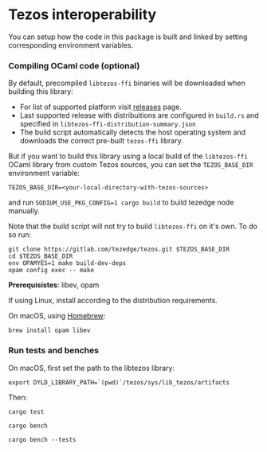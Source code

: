 Tezos interoperability
==============

You can setup how the code in this package is built and linked by setting corresponding environment variables.

### Compiling OCaml code (optional)

By default, precompiled `libtezos-ffi` binaries will be downloaded when building this library:

* For list of supported platform visit [releases](https://gitlab.com/tezedge/tezos/-/releases) page.
* Last supported release with distribuitions are configured in `build.rs` and specified in `libtezos-ffi-distribution-summary.json`
* The build script automatically detects the host operating system and downloads the correct pre-built `tezos-ffi` library.

But if you want to build this library using a local build of the `libtezos-ffi` OCaml library from custom Tezos sources, you can set the `TEZOS_BASE_DIR` environment variable:

```
TEZOS_BASE_DIR=<your-local-directory-with-tezos-sources>
```

and run `SODIUM_USE_PKG_CONFIG=1 cargo build` to build tezedge node manually.

Note that the build script will not try to build `libtezos-ffi` on it's own. To do so run:

```
git clone https://gitlab.com/tezedge/tezos.git $TEZOS_BASE_DIR
cd $TEZOS_BASE_DIR
env OPAMYES=1 make build-dev-deps
opam config exec -- make
```

**Prerequisistes**: libev, opam

If using Linux, install according to the distribution requirements.

On macOS, using [Homebrew](https://brew.sh/):

```
brew install opam libev
```

### Run tests and benches

On macOS, first set the path to the libtezos library:

```
export DYLD_LIBRARY_PATH=`(pwd)`/tezos/sys/lib_tezos/artifacts
```

Then:

```
cargo test
```
```
cargo bench
```
```
cargo bench --tests
```
